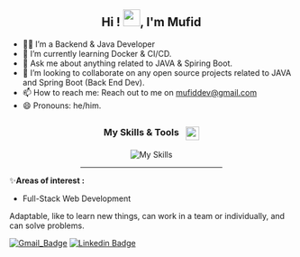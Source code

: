 <h2 align="center">Hi ! <img src="https://raw.githubusercontent.com/MartinHeinz/MartinHeinz/master/wave.gif" width="30px">, I'm Mufid</h2>





- 👨‍💻 I’m a Backend & Java Developer 
- 🌱 I’m currently learning Docker & CI/CD.
- 💬 Ask me about anything related to JAVA & Spiring Boot.
- 👯 I’m looking to collaborate on  any open source projects related to JAVA and Spring Boot (Back End Dev).
- 📫 How to reach me: Reach out to me on mufiddev@gmail.com
- 😄 Pronouns: he/him.
##

<div align="center"> 
  <h3>My Skills & Tools &nbsp; <img src="https://raw.githubusercontent.com/rahulbanerjee26/githubProfileReadmeGenerator/main/gifs/code.gif" height="24px" align="center" style="max-width: 100%; display: inline-block;" data-target="animated-image.originalImage"></h3>
  <img aling="left" src="https://skillicons.dev/icons?i=java,spring,mysql,idea,postman,html,css,js,git" alt="My Skills"/>
  <hr width="50%"/>
</div>
   
  ✨<strong>Areas of interest :</strong><br>
  <ul>
    <li> Full-Stack Web Development </li>
  </ul>
  
   <p>Adaptable, like to learn new things, can work in a team or individually, and can solve problems.</p>
</p>

[![Gmail_Badge](http://img.shields.io/badge/-G-%2DMail-lightgrey?logo=gmail&style=flat&logoColor=white&color=b22222)](mailto:mufiddev@gmail.com)
[![Linkedin Badge](https://img.shields.io/badge/-Linked%20in-lightgrey?logo=linkedin&style=flat&logoColor=white&color=4169E1)](https://www.linkedin.com/in/ilhammufid/)
